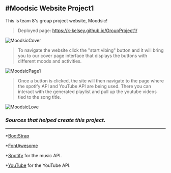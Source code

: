 #Moodsic Website Project1
---

This is team 8's group project website, Moodsic!

>Deployed page: https://k-kelsey.github.io/GroupProject1/

![MoodsicCover](https://user-images.githubusercontent.com/87458845/134783628-d9e4fb6d-e818-4be3-b926-003b048bf33e.PNG)

>To navigate the website click the "start vibing" button and it will bring you to our cover page interface that displays the buttons with different moods and activities.

![MoodsicPage1](https://user-images.githubusercontent.com/87458845/134783663-a36804b8-2200-4d08-b877-2c3bd4085055.PNG)

>Once a button is clicked, the site will then navigate to the page where the spotify API and YouTube API are being used. There you can interact with the generated playlist and pull up the youtube videos tied to the song title.

![MoodsicLove](https://user-images.githubusercontent.com/87458845/134783668-2ce69807-dd86-4f94-802f-6b2aa9f9e61e.PNG)

### _Sources that helped create this project._
---

*[BootStrap](https://stackpath.bootstrapcdn.com/bootstrap/4.3.1/css/bootstrap.min.css)

*[FontAwesome](https://kit.fontawesome.com/c8e4d183c2.js)

*[Spotify](https://open.spotify.com) for the music API.

*[YouTube](https://www.youtube.com) for the YouTube API.

